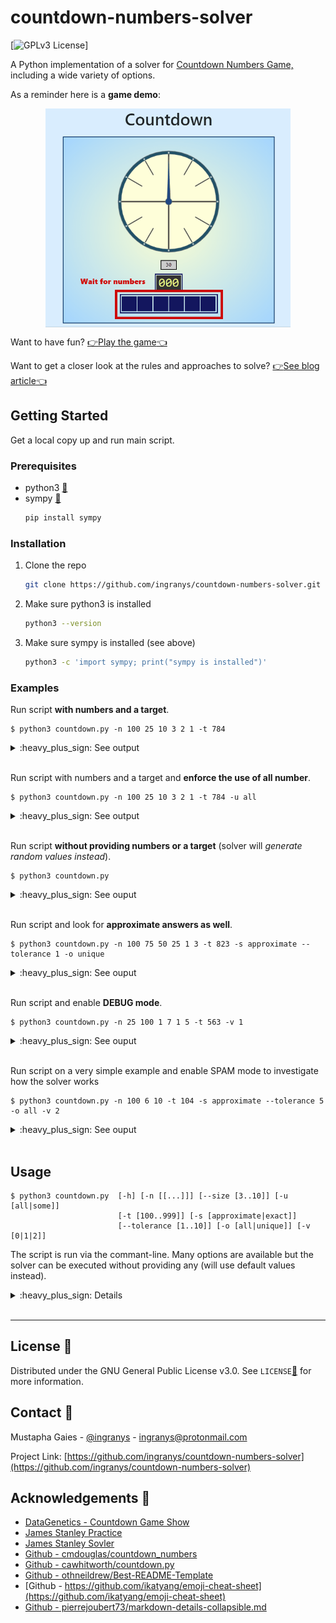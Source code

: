 # countdown-numbers-solver

[![GPLv3 License](https://img.shields.io/badge/License-GPL%20v3-yellow.svg)]

A Python implementation of a solver for [Countdown Numbers Game, ](https://en.wikipedia.org/wiki/Countdown_(game_show)#Numbers_round) including a wide variety of options.

As a reminder here is a **game demo**:

<p align="center">
  <img src="https://github.com/ingranys/countdown-numbers-solver/blob/main/visuals/countdown.gif" align="center" height="350">
</p>

Want to have fun? [:point_right:Play the game:point_left:](https://incoherency.co.uk/countdown/practice/#numbers)

Want to get a closer look at the rules and approaches to solve? [:point_right:See blog article:point_left:](https://datagenetics.com/blog/august32014/index.html)


<!-- GETTING STARTED -->
## Getting Started

Get a local copy up and run main script.

### Prerequisites
* python3 [:link:](https://www.python.org/downloads/)
* sympy [:link:](https://docs.sympy.org/latest/index.html)
  ```sh
  pip install sympy
  ```

### Installation
1. Clone the repo
   ```sh
   git clone https://github.com/ingranys/countdown-numbers-solver.git
   ```
2. Make sure python3 is installed
   ```sh
   python3 --version
   ```
3. Make sure sympy is installed (see above)
   ```sh
   python3 -c 'import sympy; print("sympy is installed")'
   ```

### Examples
Run script **with numbers and a target**.
```
$ python3 countdown.py -n 100 25 10 3 2 1 -t 784
```
<details>
  <summary>:heavy_plus_sign: See output</summary>
  
  ```
  
  >>> PARAMETERS
  Input number(s) : [100, 25, 10, 3, 2, 1].
  The first 6 number(s) will be considered.
  The goal is to reach 784 using some numbers.
  We are looking for exact solutions only.
  We will filter duplicates and display unique solutions (the order of the operations is ignored).

  >>> START NUMBERS [100, 25, 10, 3, 2, 1]

  >>> TARGET 784

  >>> UNIQUE EXACT SOLUTIONS
  ((100 - 2) * (((10 + 1) * 3) - 25)) = 784
  ((100 - (3 - 1)) * (10 - 2)) = 784
  ((100 - 2) * ((25 - 1) / 3)) = 784
  ((100 + ((25 - 1) / 2)) * (10 - 3)) = 784
  ((100 - 2) * ((10 - 3) + 1)) = 784
  ((100 - 2) * (10 - (3 - 1))) = 784
  (((100 - 3) + 1) * (10 - 2)) = 784
  ```
</details><br />

Run script with numbers and a target and **enforce the use of all number**.
```
$ python3 countdown.py -n 100 25 10 3 2 1 -t 784 -u all
```
<details>
  <summary>:heavy_plus_sign: See output</summary>
  
  ```
  
  >>> PARAMETERS
  Input number(s) : [100, 25, 10, 3, 2, 1].
  The first 6 number(s) will be considered.
  The goal is to reach 784 using all numbers.
  We are looking for exact solutions only.
  We will filter duplicates and display unique solutions.

  >>> START NUMBERS [100, 25, 10, 3, 2, 1]

  >>> TARGET 784

  >>> UNIQUE EXACT SOLUTIONS
  ((100 + ((25 - 1) / 2)) * (10 - 3)) = 784
  ((100 - 2) * (((10 + 1) * 3) - 25)) = 784
  ```
</details><br />

Run script **without providing numbers or a target** (solver will _generate random values instead_).
```
$ python3 countdown.py
```
<details>
  <summary>:heavy_plus_sign: See ouput</summary>
  
  ```
  
  >>> PARAMETERS
  Input number(s) : None given (6 numbers will be picked randomly).
  The goal is to reach 559 using some numbers.
  We are looking for exact solutions only.
  We will filter duplicates and display unique solutions (the order of the operations is ignored).

  >>> START NUMBERS [9, 10, 4, 3, 5, 1]

  >>> TARGET 559

  >>> UNIQUE EXACT SOLUTIONS
  (9 + (10 * (((4 * 3) - 1) * 5))) = 559
  ((((9 + 5) * 4) * 10) - 1) = 559
  (((9 - 1) + 5) * ((10 * 4) + 3)) = 559
  (((((9 + 5) * 10) - 1) * 4) + 3) = 559
  ((9 * (((4 * 3) * 5) + 1)) + 10) = 559
  ((9 + 4) * ((10 * (5 - 1)) + 3)) = 559
  ((9 * ((10 * 5) + (4 * 3))) + 1) = 559
  (((((9 + 3) * 5) - 4) * 10) - 1) = 559
  ```
</details><br />

Run script and look for **approximate answers as well**.
```
$ python3 countdown.py -n 100 75 50 25 1 3 -t 823 -s approximate --tolerance 1 -o unique
```
<details>
  <summary>:heavy_plus_sign: See ouput</summary>
  
  ```
  
  >>> PARAMETERS
  Input number(s) : [100, 75, 50, 25, 1, 3].
  The first 6 number(s) will be considered.
  The goal is to reach 823 using some numbers.
  We are looking for exact and approximate solutions (tolerance is 1).
  We will filter duplicates and display unique solutions.

  >>> START NUMBERS [100, 75, 50, 25, 1, 3]

  >>> TARGET 823

  >>> UNIQUE EXACT SOLUTIONS
  None found...

  >>> UNIQUE APPROXIMATE SOLUTIONS
  (((((100 / 25) * 50) + 75) - 1) * 3) = 822
  (((((100 / 25) * 50) + 75) * 3) - 1) = 824
  (((75 * (50 * (25 - 3))) / 100) - 1) = 824
  (((75 * (25 - 3)) / (100 / 50)) - 1) = 824
  (((((100 * 25) - 75) + 50) / 3) - 1) = 824
  ((((100 * 25) - (75 - 50)) / 3) - 1) = 824
  ((((100 * (75 - 50)) - 25) / 3) - 1) = 824
  ```
</details><br />

Run script and enable **DEBUG mode**.
```
$ python3 countdown.py -n 25 100 1 7 1 5 -t 563 -v 1
```
<details>
  <summary>:heavy_plus_sign: See ouput</summary>
  
  ```
  
  >>> PARAMETERS
  Input number(s) : [25, 100, 1, 7, 1, 5].
  The first 6 number(s) will be considered.
  The goal is to reach 563 using some numbers.
  We are looking for exact solutions only.
  We will filter duplicates and display unique solutions.
  DEBUG mode has been enabled.

  ---------DEBUG---------
  Technical details about args :
  numbers [25, 100, 1, 7, 1, 5]
  size 6
  use some
  target 563
  solutions exact
  tolerance 10
  output unique
  verbose 1
  --------/DEBUG---------

  >>> START NUMBERS [25, 100, 1, 7, 1, 5]

  >>> TARGET 563

  >>> UNIQUE EXACT SOLUTIONS
  ---------DEBUG---------
  SOLUTION | SIMPLIFIED EXPRESSION | EXPRESSION TREE
  (((100 - 1) * 7) - ((25 + 1) * 5)) = 563 | -5*(1 + 25) + (100 + (-1)*1)*7 | Add(Mul(Integer(-1), Mul(Integer(5), Add(Integer(1), Integer(25)))), Mul(Integer(7), Add(Integer(100), Mul(Integer(-1), Integer(1)))))
  --------/DEBUG---------
  (((100 - 1) * 7) - ((25 + 1) * 5)) = 563

  ```
</details><br />

Run script on a very simple example and enable SPAM mode to investigate how the solver works
```
$ python3 countdown.py -n 100 6 10 -t 104 -s approximate --tolerance 5 -o all -v 2
```
<details>
  <summary>:heavy_plus_sign: See ouput</summary>
  
  ```
  >>> PARAMETERS
  Input number(s) : [100, 6, 10].
  The first 6 number(s) will be considered.
  The goal is to reach 104 using some numbers.
  We are looking for exact and approximate solutions (tolerance is 5).
  We will display all solutions, even duplicates (operations order will differ).
  SPAM mode has been enabled!

  ---------DEBUG---------
  Technical details about args :
  numbers [100, 6, 10]
  size 6
  use some
  target 104
  solutions approximate
  tolerance 5
  output all
  verbose 2
  --------/DEBUG---------

  >>> START NUMBERS [100, 6, 10]

  >>> TARGET 104
  ---  APPROXIMATE SOLUTION : 100 = 100
  ---  Current number(s) [100, 6, 10] corresponding to the following expression(s) [100, 6, 10]
  ---  Apply operation (+) to numbers of indexes (i=0,j=1) in [100, 6, 10]
  ---  Number(s) become(s) [106, 10] corresponding to the following expression(s) ['(100 + 6)', 10]
  ------  APPROXIMATE SOLUTION : (100 + 6) = 106
  ------  Current number(s) [106, 10] corresponding to the following expression(s) ['(100 + 6)', 10]
  ------  Apply operation (+) to numbers of indexes (i=0,j=1) in [106, 10]
  ------  Number(s) become(s) [116] corresponding to the following expression(s) ['((100 + 6) + 10)']
  ---------  FINAL VALUE is [116] corresponding to this expression ['((100 + 6) + 10)']
  ------  Apply operation (-) to numbers of indexes (i=0,j=1) in [106, 10]
  ------  Number(s) become(s) [96] corresponding to the following expression(s) ['((100 + 6) - 10)']
  ---------  FINAL VALUE is [96] corresponding to this expression ['((100 + 6) - 10)']
  ------  Apply operation (^-) to numbers of indexes (i=0,j=1) in [106, 10]
  ------  Number(s) become(s) [None] corresponding to the following expression(s) ['(10 - (100 + 6))']
  ------  STOP. Unauthorized expression...
  ------  Apply operation (*) to numbers of indexes (i=0,j=1) in [106, 10]
  ------  Number(s) become(s) [1060] corresponding to the following expression(s) ['((100 + 6) * 10)']
  ---------  FINAL VALUE is [1060] corresponding to this expression ['((100 + 6) * 10)']
  ------  Apply operation (/) to numbers of indexes (i=0,j=1) in [106, 10]
  ------  Number(s) become(s) [None] corresponding to the following expression(s) ['((100 + 6) / 10)']
  ------  STOP. Unauthorized expression...
  ------  Apply operation (^/) to numbers of indexes (i=0,j=1) in [106, 10]
  ------  Number(s) become(s) [None] corresponding to the following expression(s) ['(10 / (100 + 6))']
  ------  STOP. Unauthorized expression...
  ---  Apply operation (-) to numbers of indexes (i=0,j=1) in [100, 6, 10]
  ---  Number(s) become(s) [94, 10] corresponding to the following expression(s) ['(100 - 6)', 10]
  ------  Current number(s) [94, 10] corresponding to the following expression(s) ['(100 - 6)', 10]
  ------  Apply operation (+) to numbers of indexes (i=0,j=1) in [94, 10]
  ------  Number(s) become(s) [104] corresponding to the following expression(s) ['((100 - 6) + 10)']
  ---------  EXACT SOLUTION : ((100 - 6) + 10) = 104
  ---------  FINAL VALUE is [104] corresponding to this expression ['((100 - 6) + 10)']
  ------  Apply operation (-) to numbers of indexes (i=0,j=1) in [94, 10]
  ------  Number(s) become(s) [84] corresponding to the following expression(s) ['((100 - 6) - 10)']
  ---------  FINAL VALUE is [84] corresponding to this expression ['((100 - 6) - 10)']
  ------  Apply operation (^-) to numbers of indexes (i=0,j=1) in [94, 10]
  ------  Number(s) become(s) [None] corresponding to the following expression(s) ['(10 - (100 - 6))']
  ------  STOP. Unauthorized expression...
  ------  Apply operation (*) to numbers of indexes (i=0,j=1) in [94, 10]
  ------  Number(s) become(s) [940] corresponding to the following expression(s) ['((100 - 6) * 10)']
  ---------  FINAL VALUE is [940] corresponding to this expression ['((100 - 6) * 10)']
  ------  Apply operation (/) to numbers of indexes (i=0,j=1) in [94, 10]
  ------  Number(s) become(s) [None] corresponding to the following expression(s) ['((100 - 6) / 10)']
  ------  STOP. Unauthorized expression...
  ------  Apply operation (^/) to numbers of indexes (i=0,j=1) in [94, 10]
  ------  Number(s) become(s) [None] corresponding to the following expression(s) ['(10 / (100 - 6))']
  ------  STOP. Unauthorized expression...
  ---  Apply operation (^-) to numbers of indexes (i=0,j=1) in [100, 6, 10]
  ---  Number(s) become(s) [None, 10] corresponding to the following expression(s) ['(6 - 100)', 10]
  ---  STOP. Unauthorized expression...
  ---  Apply operation (*) to numbers of indexes (i=0,j=1) in [100, 6, 10]
  ---  Number(s) become(s) [600, 10] corresponding to the following expression(s) ['(100 * 6)', 10]
  ------  Current number(s) [600, 10] corresponding to the following expression(s) ['(100 * 6)', 10]
  ------  Apply operation (+) to numbers of indexes (i=0,j=1) in [600, 10]
  ------  Number(s) become(s) [610] corresponding to the following expression(s) ['((100 * 6) + 10)']
  ---------  FINAL VALUE is [610] corresponding to this expression ['((100 * 6) + 10)']
  ------  Apply operation (-) to numbers of indexes (i=0,j=1) in [600, 10]
  ------  Number(s) become(s) [590] corresponding to the following expression(s) ['((100 * 6) - 10)']
  ---------  FINAL VALUE is [590] corresponding to this expression ['((100 * 6) - 10)']
  ------  Apply operation (^-) to numbers of indexes (i=0,j=1) in [600, 10]
  ------  Number(s) become(s) [None] corresponding to the following expression(s) ['(10 - (100 * 6))']
  ------  STOP. Unauthorized expression...
  ------  Apply operation (*) to numbers of indexes (i=0,j=1) in [600, 10]
  ------  Number(s) become(s) [6000] corresponding to the following expression(s) ['((100 * 6) * 10)']
  ---------  FINAL VALUE is [6000] corresponding to this expression ['((100 * 6) * 10)']
  ------  Apply operation (/) to numbers of indexes (i=0,j=1) in [600, 10]
  ------  Number(s) become(s) [60] corresponding to the following expression(s) ['((100 * 6) / 10)']
  ---------  FINAL VALUE is [60] corresponding to this expression ['((100 * 6) / 10)']
  ------  Apply operation (^/) to numbers of indexes (i=0,j=1) in [600, 10]
  ------  Number(s) become(s) [None] corresponding to the following expression(s) ['(10 / (100 * 6))']
  ------  STOP. Unauthorized expression...
  ---  Apply operation (/) to numbers of indexes (i=0,j=1) in [100, 6, 10]
  ---  Number(s) become(s) [None, 10] corresponding to the following expression(s) ['(100 / 6)', 10]
  ---  STOP. Unauthorized expression...
  ---  Apply operation (^/) to numbers of indexes (i=0,j=1) in [100, 6, 10]
  ---  Number(s) become(s) [None, 10] corresponding to the following expression(s) ['(6 / 100)', 10]
  ---  STOP. Unauthorized expression...
  ---  Apply operation (+) to numbers of indexes (i=0,j=2) in [100, 6, 10]
  ---  Number(s) become(s) [110, 6] corresponding to the following expression(s) ['(100 + 10)', 6]
  ------  Current number(s) [110, 6] corresponding to the following expression(s) ['(100 + 10)', 6]
  ------  Apply operation (+) to numbers of indexes (i=0,j=1) in [110, 6]
  ------  Number(s) become(s) [116] corresponding to the following expression(s) ['((100 + 10) + 6)']
  ---------  FINAL VALUE is [116] corresponding to this expression ['((100 + 10) + 6)']
  ------  Apply operation (-) to numbers of indexes (i=0,j=1) in [110, 6]
  ------  Number(s) become(s) [104] corresponding to the following expression(s) ['((100 + 10) - 6)']
  ---------  EXACT SOLUTION : ((100 + 10) - 6) = 104
  ---------  FINAL VALUE is [104] corresponding to this expression ['((100 + 10) - 6)']
  ------  Apply operation (^-) to numbers of indexes (i=0,j=1) in [110, 6]
  ------  Number(s) become(s) [None] corresponding to the following expression(s) ['(6 - (100 + 10))']
  ------  STOP. Unauthorized expression...
  ------  Apply operation (*) to numbers of indexes (i=0,j=1) in [110, 6]
  ------  Number(s) become(s) [660] corresponding to the following expression(s) ['((100 + 10) * 6)']
  ---------  FINAL VALUE is [660] corresponding to this expression ['((100 + 10) * 6)']
  ------  Apply operation (/) to numbers of indexes (i=0,j=1) in [110, 6]
  ------  Number(s) become(s) [None] corresponding to the following expression(s) ['((100 + 10) / 6)']
  ------  STOP. Unauthorized expression...
  ------  Apply operation (^/) to numbers of indexes (i=0,j=1) in [110, 6]
  ------  Number(s) become(s) [None] corresponding to the following expression(s) ['(6 / (100 + 10))']
  ------  STOP. Unauthorized expression...
  ---  Apply operation (-) to numbers of indexes (i=0,j=2) in [100, 6, 10]
  ---  Number(s) become(s) [90, 6] corresponding to the following expression(s) ['(100 - 10)', 6]
  ------  Current number(s) [90, 6] corresponding to the following expression(s) ['(100 - 10)', 6]
  ------  Apply operation (+) to numbers of indexes (i=0,j=1) in [90, 6]
  ------  Number(s) become(s) [96] corresponding to the following expression(s) ['((100 - 10) + 6)']
  ---------  FINAL VALUE is [96] corresponding to this expression ['((100 - 10) + 6)']
  ------  Apply operation (-) to numbers of indexes (i=0,j=1) in [90, 6]
  ------  Number(s) become(s) [84] corresponding to the following expression(s) ['((100 - 10) - 6)']
  ---------  FINAL VALUE is [84] corresponding to this expression ['((100 - 10) - 6)']
  ------  Apply operation (^-) to numbers of indexes (i=0,j=1) in [90, 6]
  ------  Number(s) become(s) [None] corresponding to the following expression(s) ['(6 - (100 - 10))']
  ------  STOP. Unauthorized expression...
  ------  Apply operation (*) to numbers of indexes (i=0,j=1) in [90, 6]
  ------  Number(s) become(s) [540] corresponding to the following expression(s) ['((100 - 10) * 6)']
  ---------  FINAL VALUE is [540] corresponding to this expression ['((100 - 10) * 6)']
  ------  Apply operation (/) to numbers of indexes (i=0,j=1) in [90, 6]
  ------  Number(s) become(s) [15] corresponding to the following expression(s) ['((100 - 10) / 6)']
  ---------  FINAL VALUE is [15] corresponding to this expression ['((100 - 10) / 6)']
  ------  Apply operation (^/) to numbers of indexes (i=0,j=1) in [90, 6]
  ------  Number(s) become(s) [None] corresponding to the following expression(s) ['(6 / (100 - 10))']
  ------  STOP. Unauthorized expression...
  ---  Apply operation (^-) to numbers of indexes (i=0,j=2) in [100, 6, 10]
  ---  Number(s) become(s) [None, 6] corresponding to the following expression(s) ['(10 - 100)', 6]
  ---  STOP. Unauthorized expression...
  ---  Apply operation (*) to numbers of indexes (i=0,j=2) in [100, 6, 10]
  ---  Number(s) become(s) [1000, 6] corresponding to the following expression(s) ['(100 * 10)', 6]
  ------  Current number(s) [1000, 6] corresponding to the following expression(s) ['(100 * 10)', 6]
  ------  Apply operation (+) to numbers of indexes (i=0,j=1) in [1000, 6]
  ------  Number(s) become(s) [1006] corresponding to the following expression(s) ['((100 * 10) + 6)']
  ---------  FINAL VALUE is [1006] corresponding to this expression ['((100 * 10) + 6)']
  ------  Apply operation (-) to numbers of indexes (i=0,j=1) in [1000, 6]
  ------  Number(s) become(s) [994] corresponding to the following expression(s) ['((100 * 10) - 6)']
  ---------  FINAL VALUE is [994] corresponding to this expression ['((100 * 10) - 6)']
  ------  Apply operation (^-) to numbers of indexes (i=0,j=1) in [1000, 6]
  ------  Number(s) become(s) [None] corresponding to the following expression(s) ['(6 - (100 * 10))']
  ------  STOP. Unauthorized expression...
  ------  Apply operation (*) to numbers of indexes (i=0,j=1) in [1000, 6]
  ------  Number(s) become(s) [6000] corresponding to the following expression(s) ['((100 * 10) * 6)']
  ---------  FINAL VALUE is [6000] corresponding to this expression ['((100 * 10) * 6)']
  ------  Apply operation (/) to numbers of indexes (i=0,j=1) in [1000, 6]
  ------  Number(s) become(s) [None] corresponding to the following expression(s) ['((100 * 10) / 6)']
  ------  STOP. Unauthorized expression...
  ------  Apply operation (^/) to numbers of indexes (i=0,j=1) in [1000, 6]
  ------  Number(s) become(s) [None] corresponding to the following expression(s) ['(6 / (100 * 10))']
  ------  STOP. Unauthorized expression...
  ---  Apply operation (/) to numbers of indexes (i=0,j=2) in [100, 6, 10]
  ---  Number(s) become(s) [10, 6] corresponding to the following expression(s) ['(100 / 10)', 6]
  ------  Current number(s) [10, 6] corresponding to the following expression(s) ['(100 / 10)', 6]
  ------  Apply operation (+) to numbers of indexes (i=0,j=1) in [10, 6]
  ------  Number(s) become(s) [16] corresponding to the following expression(s) ['((100 / 10) + 6)']
  ---------  FINAL VALUE is [16] corresponding to this expression ['((100 / 10) + 6)']
  ------  Apply operation (-) to numbers of indexes (i=0,j=1) in [10, 6]
  ------  Number(s) become(s) [4] corresponding to the following expression(s) ['((100 / 10) - 6)']
  ---------  FINAL VALUE is [4] corresponding to this expression ['((100 / 10) - 6)']
  ------  Apply operation (^-) to numbers of indexes (i=0,j=1) in [10, 6]
  ------  Number(s) become(s) [None] corresponding to the following expression(s) ['(6 - (100 / 10))']
  ------  STOP. Unauthorized expression...
  ------  Apply operation (*) to numbers of indexes (i=0,j=1) in [10, 6]
  ------  Number(s) become(s) [60] corresponding to the following expression(s) ['((100 / 10) * 6)']
  ---------  FINAL VALUE is [60] corresponding to this expression ['((100 / 10) * 6)']
  ------  Apply operation (/) to numbers of indexes (i=0,j=1) in [10, 6]
  ------  Number(s) become(s) [None] corresponding to the following expression(s) ['((100 / 10) / 6)']
  ------  STOP. Unauthorized expression...
  ------  Apply operation (^/) to numbers of indexes (i=0,j=1) in [10, 6]
  ------  Number(s) become(s) [None] corresponding to the following expression(s) ['(6 / (100 / 10))']
  ------  STOP. Unauthorized expression...
  ---  Apply operation (^/) to numbers of indexes (i=0,j=2) in [100, 6, 10]
  ---  Number(s) become(s) [None, 6] corresponding to the following expression(s) ['(10 / 100)', 6]
  ---  STOP. Unauthorized expression...
  ---  Apply operation (+) to numbers of indexes (i=1,j=2) in [100, 6, 10]
  ---  Number(s) become(s) [100, 16] corresponding to the following expression(s) [100, '(6 + 10)']
  ------  APPROXIMATE SOLUTION : 100 = 100
  ------  Current number(s) [100, 16] corresponding to the following expression(s) [100, '(6 + 10)']
  ------  Apply operation (+) to numbers of indexes (i=0,j=1) in [100, 16]
  ------  Number(s) become(s) [116] corresponding to the following expression(s) ['(100 + (6 + 10))']
  ---------  FINAL VALUE is [116] corresponding to this expression ['(100 + (6 + 10))']
  ------  Apply operation (-) to numbers of indexes (i=0,j=1) in [100, 16]
  ------  Number(s) become(s) [84] corresponding to the following expression(s) ['(100 - (6 + 10))']
  ---------  FINAL VALUE is [84] corresponding to this expression ['(100 - (6 + 10))']
  ------  Apply operation (^-) to numbers of indexes (i=0,j=1) in [100, 16]
  ------  Number(s) become(s) [None] corresponding to the following expression(s) ['((6 + 10) - 100)']
  ------  STOP. Unauthorized expression...
  ------  Apply operation (*) to numbers of indexes (i=0,j=1) in [100, 16]
  ------  Number(s) become(s) [1600] corresponding to the following expression(s) ['(100 * (6 + 10))']
  ---------  FINAL VALUE is [1600] corresponding to this expression ['(100 * (6 + 10))']
  ------  Apply operation (/) to numbers of indexes (i=0,j=1) in [100, 16]
  ------  Number(s) become(s) [None] corresponding to the following expression(s) ['(100 / (6 + 10))']
  ------  STOP. Unauthorized expression...
  ------  Apply operation (^/) to numbers of indexes (i=0,j=1) in [100, 16]
  ------  Number(s) become(s) [None] corresponding to the following expression(s) ['((6 + 10) / 100)']
  ------  STOP. Unauthorized expression...
  ---  Apply operation (-) to numbers of indexes (i=1,j=2) in [100, 6, 10]
  ---  Number(s) become(s) [100, None] corresponding to the following expression(s) [100, '(6 - 10)']
  ---  STOP. Unauthorized expression...
  ---  Apply operation (^-) to numbers of indexes (i=1,j=2) in [100, 6, 10]
  ---  Number(s) become(s) [100, 4] corresponding to the following expression(s) [100, '(10 - 6)']
  ------  APPROXIMATE SOLUTION : 100 = 100
  ------  Current number(s) [100, 4] corresponding to the following expression(s) [100, '(10 - 6)']
  ------  Apply operation (+) to numbers of indexes (i=0,j=1) in [100, 4]
  ------  Number(s) become(s) [104] corresponding to the following expression(s) ['(100 + (10 - 6))']
  ---------  EXACT SOLUTION : (100 + (10 - 6)) = 104
  ---------  FINAL VALUE is [104] corresponding to this expression ['(100 + (10 - 6))']
  ------  Apply operation (-) to numbers of indexes (i=0,j=1) in [100, 4]
  ------  Number(s) become(s) [96] corresponding to the following expression(s) ['(100 - (10 - 6))']
  ---------  FINAL VALUE is [96] corresponding to this expression ['(100 - (10 - 6))']
  ------  Apply operation (^-) to numbers of indexes (i=0,j=1) in [100, 4]
  ------  Number(s) become(s) [None] corresponding to the following expression(s) ['((10 - 6) - 100)']
  ------  STOP. Unauthorized expression...
  ------  Apply operation (*) to numbers of indexes (i=0,j=1) in [100, 4]
  ------  Number(s) become(s) [400] corresponding to the following expression(s) ['(100 * (10 - 6))']
  ---------  FINAL VALUE is [400] corresponding to this expression ['(100 * (10 - 6))']
  ------  Apply operation (/) to numbers of indexes (i=0,j=1) in [100, 4]
  ------  Number(s) become(s) [25] corresponding to the following expression(s) ['(100 / (10 - 6))']
  ---------  FINAL VALUE is [25] corresponding to this expression ['(100 / (10 - 6))']
  ------  Apply operation (^/) to numbers of indexes (i=0,j=1) in [100, 4]
  ------  Number(s) become(s) [None] corresponding to the following expression(s) ['((10 - 6) / 100)']
  ------  STOP. Unauthorized expression...
  ---  Apply operation (*) to numbers of indexes (i=1,j=2) in [100, 6, 10]
  ---  Number(s) become(s) [100, 60] corresponding to the following expression(s) [100, '(6 * 10)']
  ------  APPROXIMATE SOLUTION : 100 = 100
  ------  Current number(s) [100, 60] corresponding to the following expression(s) [100, '(6 * 10)']
  ------  Apply operation (+) to numbers of indexes (i=0,j=1) in [100, 60]
  ------  Number(s) become(s) [160] corresponding to the following expression(s) ['(100 + (6 * 10))']
  ---------  FINAL VALUE is [160] corresponding to this expression ['(100 + (6 * 10))']
  ------  Apply operation (-) to numbers of indexes (i=0,j=1) in [100, 60]
  ------  Number(s) become(s) [40] corresponding to the following expression(s) ['(100 - (6 * 10))']
  ---------  FINAL VALUE is [40] corresponding to this expression ['(100 - (6 * 10))']
  ------  Apply operation (^-) to numbers of indexes (i=0,j=1) in [100, 60]
  ------  Number(s) become(s) [None] corresponding to the following expression(s) ['((6 * 10) - 100)']
  ------  STOP. Unauthorized expression...
  ------  Apply operation (*) to numbers of indexes (i=0,j=1) in [100, 60]
  ------  Number(s) become(s) [6000] corresponding to the following expression(s) ['(100 * (6 * 10))']
  ---------  FINAL VALUE is [6000] corresponding to this expression ['(100 * (6 * 10))']
  ------  Apply operation (/) to numbers of indexes (i=0,j=1) in [100, 60]
  ------  Number(s) become(s) [None] corresponding to the following expression(s) ['(100 / (6 * 10))']
  ------  STOP. Unauthorized expression...
  ------  Apply operation (^/) to numbers of indexes (i=0,j=1) in [100, 60]
  ------  Number(s) become(s) [None] corresponding to the following expression(s) ['((6 * 10) / 100)']
  ------  STOP. Unauthorized expression...
  ---  Apply operation (/) to numbers of indexes (i=1,j=2) in [100, 6, 10]
  ---  Number(s) become(s) [100, None] corresponding to the following expression(s) [100, '(6 / 10)']
  ---  STOP. Unauthorized expression...
  ---  Apply operation (^/) to numbers of indexes (i=1,j=2) in [100, 6, 10]
  ---  Number(s) become(s) [100, None] corresponding to the following expression(s) [100, '(10 / 6)']
  ---  STOP. Unauthorized expression...

  >>> ALL EXACT SOLUTIONS
  ---------DEBUG---------
  SOLUTION | SIMPLIFIED EXPRESSION | EXPRESSION TREE
  (100 + (10 - 6)) = 104 | (-1)*6 + 10 + 100 | Add(Mul(Integer(-1), Integer(6)), Integer(10), Integer(100))
  ((100 + 10) - 6) = 104 | (-1)*6 + 10 + 100 | Add(Mul(Integer(-1), Integer(6)), Integer(10), Integer(100))
  ((100 - 6) + 10) = 104 | (-1)*6 + 10 + 100 | Add(Mul(Integer(-1), Integer(6)), Integer(10), Integer(100))
  --------/DEBUG---------
  (100 + (10 - 6)) = 104
  ((100 + 10) - 6) = 104
  ((100 - 6) + 10) = 104

  >>> ALL APPROXIMATE SOLUTIONS
  ---------DEBUG---------
  SOLUTION | SIMPLIFIED EXPRESSION | EXPRESSION TREE
  (100 + 6) = 106 | 6 + 100 | Add(Integer(6), Integer(100))
  100 = 100 | 100 | Integer(100)
  --------/DEBUG---------
  (100 + 6) = 106
  100 = 100
  ```
</details><br />


<!-- USAGE EXAMPLES -->
## Usage
```
$ python3 countdown.py  [-h] [-n [[...]]] [--size [3..10]] [-u [all|some]]
                        [-t [100..999]] [-s [approximate|exact]]
                        [--tolerance [1..10]] [-o [all|unique]] [-v [0|1|2]]

```
The script is run via the commant-line. Many options are available but the solver can be executed without providing any (will use default values instead).

<details>
  <summary>:heavy_plus_sign: Details</summary>
  
  
**Numbers to be used**
* `-n` (or `--numbers`):  &nbsp;
Numbers to be used to reach target.
  - According to the game rules all values must be in {1,2,3,4,5,6,7,8,9,10,25,50,75,100}.
  - By default, values are generated randomly.
* `--size`:               &emsp;&emsp;&emsp;&emsp;&emsp;
Maximum number or values to be used.
  - Serves as protection to prevent runtime error.
  - Must be an integer value between 1 and 10.
  - By default, we only keep the 6 first values.
* `-u` (or `--use`):      &emsp;&emsp;
Rule for numbers that must used.
  - Muse be `all` or `some`.
  - When set to `all`, solver will ensure that all numbers are used in the solutions (as per official rules). Otherwise, solver will also consider _partial solutions_ that use only some of the numbers.
  - By default, solver will be set to `some`.
  
  
**Target**
* `-t` (or `--target`):   &emsp;
Target value (the goal is to reach that value).
  - According to the game rules this value must be integer between 100 and 999.
  - By default, value is generated randomly.
  
**Constraints on solution**
* `-s` (or `-solutions`): &nbsp;
Type of solutions we are looking for.
  - Must be `approximate` or `exact`.
  - When set to `approximate`, solver will allow approximate answers as well (answers that are a little bit off). Otherwise solution must reach the exact value for target. 
  - By default, solver will be set to `exact`.
* `--tolerance`:          &emsp;&emsp;&emsp;
Tolerance range for approximate solutions.
  - Must be an integer value between 1 and 10.
  - Solutions that reach a value in the range [`target`-`tolerance`:`target`+`tolerance`] will be considered as valid approximate answers.
  - This is useful only in combination with `-s approximate`. Otherwise approximate answers are unathorized and won't be printed anyway.
  - By default, tolerance is set to 10.

**Output results**
* `-o` (or `--output`):   &emsp;
Type of filter to applied to output.
  - Must be `all` or `unique`.
  - When set to `all`, all found solutions will printed, even duplicates. For example : `(((75 * 25) / 5) - ((100 + 1) + 6)) = 268` and `(((75 / 5) * 25) - ((100 + 1) + 6)) = 268`are different solutions but they represent the same set of operations (only the order varies), hence they are duplicates.
  - When set to `unique`, all duplicates are filtered out and only unique solutions are printed.
  - By default, solver will be set to `unique`.

**Verbose**
* `-` (or `--verbose`):   &emsp;
Verbose level for logging
  - Different logging levels are provided for a comprehensive approach. Higher the value, higher the level of logging.
  - Must be an integer value between 0 and 2.
  - `0` is INFO mode, only inputs and outputs are printed.
  - `1` is DEBUG mode, add useful information and technical details for debugging purpose.
  - `2` is SPAM mode, describe every single step of the algorithm and enable DEBUG mode, very useful when trying to visualize how the solver works but not very practical. 
  - Be careful when entering SPAM mode since a huge amount of logs will be generated. Solver won't be able to complete the task within reasonable time unless it has be given a very small set of numbers.
  - By default, the level is 0. Only ouputs are printed, everything else is hidden behind the curtain.
</details><br />

---
<!-- LICENSE -->
## License :scroll:

Distributed under the GNU General Public License v3.0. See `LICENSE`[:link:](https://github.com/ingranys/countdown-numbers-solver/blob/main/LICENSE) for more information.


<!-- CONTACT -->
## Contact :handshake:

Mustapha Gaies - [@ingranys](https://github.com/ingranys) - ingranys@protonmail.com

Project Link: [https://github.com/ingranys/countdown-numbers-solver](https://github.com/ingranys/countdown-numbers-solver)


<!-- ACKNOWLEDGEMENTS -->
## Acknowledgements :pray:
* [DataGenetics - Countdown Game Show](https://datagenetics.com/blog/august32014/index.html)
* [James Stanley Practice](https://incoherency.co.uk/countdown/practice/#numbers)
* [James Stanley Sovler](https://incoherency.co.uk/countdown/) 
* [Github - cmdouglas/countdown_numbers](https://github.com/cmdouglas/countdown_numbers)
* [Github - cawhitworth/countdown.py](https://github.com/cawhitworth/countdown.py)
* [Github - othneildrew/Best-README-Template](https://github.com/othneildrew/Best-README-Template/edit/master/README.md)
* [Github - https://github.com/ikatyang/emoji-cheat-sheet](https://github.com/ikatyang/emoji-cheat-sheet)
* [Github - pierrejoubert73/markdown-details-collapsible.md](https://gist.github.com/pierrejoubert73/902cc94d79424356a8d20be2b382e1ab)
